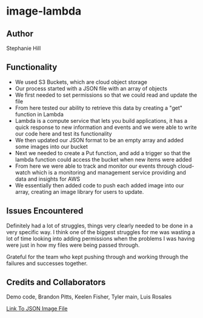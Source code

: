 # image-lambda

## Author

Stephanie Hill

## Functionality

- We used S3 Buckets, which are cloud object storage
- Our process started with a JSON file with an array of objects
- We first needed to set permissions so that we could read and update the file
- From here tested our ability to retrieve this data by creating a "get" function in Lambda
- Lambda is a compute service that lets you build applications, it has a quick response to new information and events and we were able to write our code here and test its functionality
- We then updated our JSON format to be an empty array and added some images into our bucket
- Next we needed to create a Put function, and add a trigger so that the lambda function could access the bucket when new items were added
- From here we were able to track and monitor our events through cloud-watch which is a monitoring and management service providing and data and insights for AWS
- We essentially then added code to push each added image into our array, creating an image library for users to update.

## Issues Encountered

Definitely had a lot of struggles, things very clearly needed to be done in a very specific way. I think one of the biggest struggles for me was wasting a lot of time looking into adding permissions when the problems I was having were just in how my files were being passed through.

Grateful for the team who kept pushing through and working through the failures and successes together.

## Credits and Collaborators

Demo code, Brandon Pitts, Keelen Fisher, Tyler main, Luis Rosales

[Link To JSON Image File](https://sh-img-finder.s3.us-west-2.amazonaws.com/images.json)